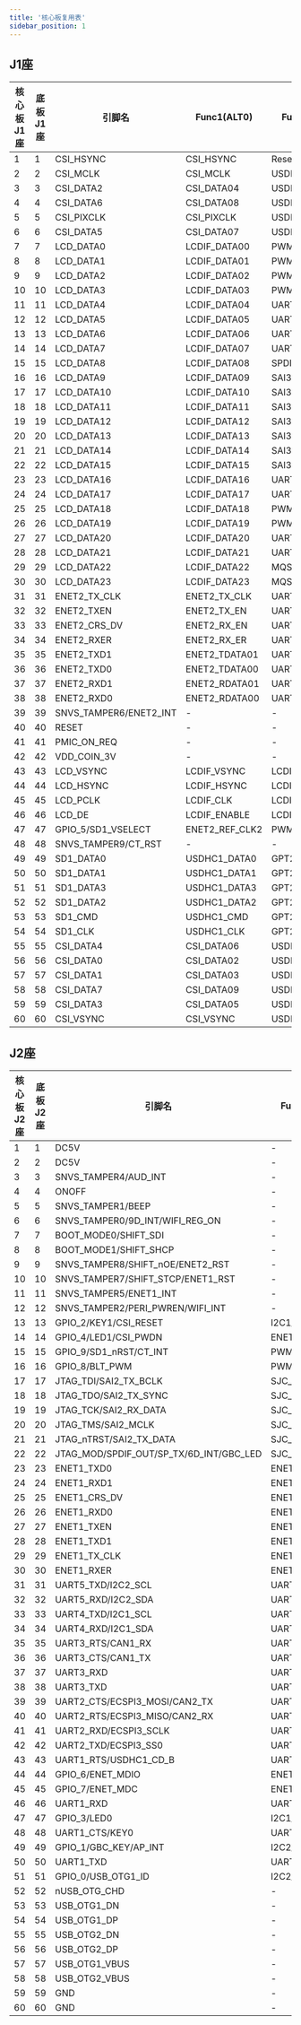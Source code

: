 ```yaml
---
title: '核心板复用表'
sidebar_position: 1
---
```


## J1座



<div class="table1-6U">



| 核心板J1座 | 底板J1座 | 引脚名                 | Func1(ALT0)    | Func2(ALT1)   | Func3(ALT2)       | Func4(ALT3)           | Func5(ALT4)          | Func6(ALT5) | Func7(ALT6)           | Func8(ALT7) | Func9(ALT8)          | Func10(ALT9)   | 电源域 | 开发板默认功能 |
| ---------- | -------- | ---------------------- | -------------- | ------------- | ----------------- | --------------------- | -------------------- | ----------- | --------------------- | ----------- | -------------------- | -------------- | ------ | -------------- |
| 1          | 1        | CSI_HSYNC              | CSI_HSYNC      | Reserved      | USDHC2_CMD        | I2C2_SCL              | EIM_LBA_B            | GPIO4_IO20  | PWM8_OUT              | -           | UART6_CTS_B          | ESAI_TX1       | 3.3V   | CSI_HSYNC      |
| 2          | 2        | CSI_MCLK               | CSI_MCLK       | USDHC2_CD_B   | RAWNAND_CE2_B     | I2C1_SDA              | EIM_CS0_B            | GPIO4_IO17  | SNVS_HP_VIO_5_CTL     | -           | UART6_TX             | ESAI_TX3_RX2   | 3.3V   | CSI_MCLK       |
| 3          | 3        | CSI_DATA2              | CSI_DATA04     | USDHC2_DATA2  | Reserved          | ECSPI2_MOSI           | EIM_AD02             | GPIO4_IO23  | SAI1_RX_SYNC          | -           | UART5_RTS_B          | ESAI_RX_FS     | 3.3V   | CSI_DATA2      |
| 4          | 4        | CSI_DATA6              | CSI_DATA08     | USDHC2_DATA6  | Reserved          | ECSPI1_MOSI           | EIM_AD06             | GPIO4_IO27  | SAI1_RX_DATA          | -           | USDHC1_RESET_B       | ESAI_TX5_RX0   | 3.3V   | CSI_DATA6      |
| 5          | 5        | CSI_PIXCLK             | CSI_PIXCLK     | USDHC2_WP     | RAWNAND_CE3_B     | I2C1_SCL              | EIM_OE               | GPIO4_IO18  | SNVS_HP_VIO_5         | -           | UART6_RX             | ESAI_TX2_RX3   | 3.3V   | CSI_PIXCLK     |
| 6          | 6        | CSI_DATA5              | CSI_DATA07     | USDHC2_DATA5  | Reserved          | ECSPI1_SS0            | EIM_AD05             | GPIO4_IO26  | SAI1_TX_BCLK          | -           | USDHC1_CD_B          | ESAI_TX_CLK    | 3.3V   | CSI_DATA5      |
| 7          | 7        | LCD_DATA0              | LCDIF_DATA00   | PWM1_OUT      | -                 | ENET1_1588_EVENT2_IN  | I2C3_SDA             | GPIO3_IO05  | SRC_BT_CFG00          | -           | SAI1_MCLK            | EPDC_SDDO00    | 3.3V   | LCD_DATA0      |
| 8          | 8        | LCD_DATA1              | LCDIF_DATA01   | PWM2_OUT      | -                 | ENET1_1588_EVENT2_OUT | I2C3_SCL             | GPIO3_IO06  | SRC_BT_CFG01          | -           | SAI1_TX_SYNC         | EPDC_SDDO01    | 3.3V   | LCD_DATA1      |
| 9          | 9        | LCD_DATA2              | LCDIF_DATA02   | PWM3_OUT      | -                 | ENET1_1588_EVENT3_IN  | I2C4_SDA             | GPIO3_IO07  | SRC_BT_CFG02          | -           | SAI1_TX_BCLK         | EPDC_SDDO02    | 3.3V   | LCD_DATA2      |
| 10         | 10       | LCD_DATA3              | LCDIF_DATA03   | PWM4_OUT      | -                 | ENET1_1588_EVENT3_OUT | I2C4_SCL             | GPIO3_IO08  | SRC_BT_CFG03          | -           | SAI1_RX_DATA         | EPDC_SDDO03    | 3.3V   | LCD_DATA3      |
| 11         | 11       | LCD_DATA4              | LCDIF_DATA04   | UART8_CTS_B   | -                 | ENET2_1588_EVENT2_IN  | SPDIF_SR_CLK         | GPIO3_IO09  | SRC_BT_CFG04          | -           | SAI1_TX_DATA         | EPDC_SDDO04    | 3.3V   | LCD_DATA4      |
| 12         | 12       | LCD_DATA5              | LCDIF_DATA05   | UART8_RTS_B   | -                 | ENET2_1588_EVENT2_OUT | SPDIF_OUT            | GPIO3_IO10  | SRC_BT_CFG05          | -           | ECSPI1_SS1           | EPDC_SDDO05    | 3.3V   | LCD_DATA5      |
| 13         | 13       | LCD_DATA6              | LCDIF_DATA06   | UART7_CTS_B   | -                 | ENET2_1588_EVENT3_IN  | SPDIF_LOCK           | GPIO3_IO11  | SRC_BT_CFG06          | -           | ECSPI1_SS2           | EPDC_SDDO06    | 3.3V   | LCD_DATA6      |
| 14         | 14       | LCD_DATA7              | LCDIF_DATA07   | UART7_RTS_B   | -                 | ENET2_1588_EVENT3_OUT | SPDIF_EXT_CLK        | GPIO3_IO12  | SRC_BT_CFG07          | -           | ECSPI1_SS3           | EPDC_SDDO07    | 3.3V   | LCD_DATA7      |
| 15         | 15       | LCD_DATA8              | LCDIF_DATA08   | SPDIF_IN      | -                 | CSI_DATA16            | EIM_DATA00           | GPIO3_IO13  | SRC_BT_CFG08          | -           | FLEXCAN1_TX          | EPDC_PWRIRQ    | 3.3V   | LCD_DATA8      |
| 16         | 16       | LCD_DATA9              | LCDIF_DATA09   | SAI3_MCLK     | -                 | CSI_DATA17            | EIM_DATA01           | GPIO3_IO14  | SRC_BT_CFG09          | -           | FLEXCAN1_RX          | EPDC_PWRWAKE   | 3.3V   | LCD_DATA9      |
| 17         | 17       | LCD_DATA10             | LCDIF_DATA10   | SAI3_RX_SYNC  | -                 | CSI_DATA18            | EIM_DATA02           | GPIO3_IO15  | SRC_BT_CFG10          | -           | FLEXCAN2_TX          | EPDC_PWRCOM    | 3.3V   | LCD_DATA10     |
| 18         | 18       | LCD_DATA11             | LCDIF_DATA11   | SAI3_RX_BCLK  | -                 | CSI_DATA19            | EIM_DATA03           | GPIO3_IO16  | SRC_BT_CFG11          | -           | FLEXCAN2_RX          | EPDC_PWRSTAT   | 3.3V   | LCD_DATA11     |
| 19         | 19       | LCD_DATA12             | LCDIF_DATA12   | SAI3_TX_SYNC  | -                 | CSI_DATA20            | EIM_DATA04           | GPIO3_IO17  | SRC_BT_CFG12          | -           | ECSPI1_RDY           | EPDC_PWRCTRL00 | 3.3V   | LCD_DATA12     |
| 20         | 20       | LCD_DATA13             | LCDIF_DATA13   | SAI3_TX_BCLK  | -                 | CSI_DATA21            | EIM_DATA05           | GPIO3_IO18  | SRC_BT_CFG13          | -           | USDHC2_RESET_B       | EPDC_BDR00     | 3.3V   | LCD_DATA13     |
| 21         | 21       | LCD_DATA14             | LCDIF_DATA14   | SAI3_RX_DATA  | -                 | CSI_DATA22            | EIM_DATA06           | GPIO3_IO19  | SRC_BT_CFG14          | -           | USDHC2_DATA4         | EPDC_SDSHR     | 3.3V   | LCD_DATA14     |
| 22         | 22       | LCD_DATA15             | LCDIF_DATA15   | SAI3_TX_DATA  | -                 | CSI_DATA23            | EIM_DATA07           | GPIO3_IO20  | SRC_BT_CFG15          | -           | USDHC2_DATA5         | EPDC_GDRL      | 3.3V   | LCD_DATA15     |
| 23         | 23       | LCD_DATA16             | LCDIF_DATA16   | UART7_TX      | -                 | CSI_DATA01            | EIM_DATA08           | GPIO3_IO21  | SRC_BT_CFG24          | -           | USDHC2_DATA6         | EPDC_GDCLK     | 3.3V   | LCD_DATA16     |
| 24         | 24       | LCD_DATA17             | LCDIF_DATA17   | UART7_RX      | -                 | CSI_DATA00            | EIM_DATA09           | GPIO3_IO22  | SRC_BT_CFG25          | -           | USDHC2_DATA7         | EPDC_GDSP      | 3.3V   | LCD_DATA17     |
| 25         | 25       | LCD_DATA18             | LCDIF_DATA18   | PWM5_OUT      | CA7_MX6ULL_EVENTO | CSI_DATA10            | EIM_DATA10           | GPIO3_IO23  | SRC_BT_CFG26          | -           | USDHC2_CMD           | EPDC_BDR01     | 3.3V   | LCD_DATA18     |
| 26         | 26       | LCD_DATA19             | LCDIF_DATA19   | PWM6_OUT      | WDOG1_WDOG_ANY    | CSI_DATA11            | EIM_DATA11           | GPIO3_IO24  | SRC_BT_CFG27          | -           | USDHC2_CLK           | EPDC_VCOM00    | 3.3V   | LCD_DATA19     |
| 27         | 27       | LCD_DATA20             | LCDIF_DATA20   | UART8_TX      | ECSPI1_SCLK       | CSI_DATA12            | EIM_DATA12           | GPIO3_IO25  | SRC_BT_CFG28          | -           | USDHC2_DATA0         | EPDC_VCOM01    | 3.3V   | LCD_DATA20     |
| 28         | 28       | LCD_DATA21             | LCDIF_DATA21   | UART8_RX      | ECSPI1_SS0        | CSI_DATA13            | EIM_DATA13           | GPIO3_IO26  | SRC_BT_CFG29          | -           | USDHC2_DATA1         | EPDC_SDCE01    | 3.3V   | LCD_DATA21     |
| 29         | 29       | LCD_DATA22             | LCDIF_DATA22   | MQS_RIGHT     | ECSPI1_MOSI       | CSI_DATA14            | EIM_DATA14           | GPIO3_IO27  | SRC_BT_CFG30          | -           | USDHC2_DATA2         | EPDC_SDCE02    | 3.3V   | LCD_DATA22     |
| 30         | 30       | LCD_DATA23             | LCDIF_DATA23   | MQS_LEFT      | ECSPI1_MISO       | CSI_DATA15            | EIM_DATA15           | GPIO3_IO28  | SRC_BT_CFG31          | -           | USDHC2_DATA3         | EPDC_SDCE03    | 3.3V   | LCD_DATA23     |
| 31         | 31       | ENET2_TX_CLK           | ENET2_TX_CLK   | UART8_CTS_B   | Reserved          | ECSPI4_MISO           | ENET2_REF_CLK2       | GPIO2_IO14  | KPP_ROW07             | -           | ANATOP_OTG2_ID       | EPDC_SDDO14    | 3.3V   | ENET2_TX_CLK   |
| 32         | 32       | ENET2_TXEN             | ENET2_TX_EN    | UART8_RX      | Reserved          | ECSPI4_MOSI           | EIM_ACLK_FREERUN     | GPIO2_IO13  | KPP_COL06             | -           | USB_OTG2_OC          | EPDC_SDDO13    | 3.3V   | ENET2_TXEN     |
| 33         | 33       | ENET2_CRS_DV           | ENET2_RX_EN    | UART7_TX      | Reserved          | I2C4_SCL              | EIM_ADDR26           | GPIO2_IO10  | KPP_ROW05             | -           | ENET1_REF_CLK_25M    | EPDC_SDDO10    | 3.3V   | ENET2_CRS_DV   |
| 34         | 34       | ENET2_RXER             | ENET2_RX_ER    | UART8_RTS_B   | Reserved          | ECSPI4_SS0            | EIM_ADDR25           | GPIO2_IO15  | KPP_COL07             | -           | WDOG1_WDOG_ANY       | EPDC_SDDO15    | 3.3V   | ENET2_RXER     |
| 35         | 35       | ENET2_TXD1             | ENET2_TDATA01  | UART8_TX      | Reserved          | ECSPI4_SCL            | EIM_EB_B03           | GPIO2_IO12  | KPP_ROW06             | -           | USB_OTG2_PWR         | EPDC_SDDO12    | 3.3V   | ENET2_TXD1     |
| 36         | 36       | ENET2_TXD0             | ENET2_TDATA00  | UART7_RX      | Reserved          | I2C4_SDA              | EIM_EB_B02           | GPIO2_IO11  | KPP_COL05             | -           | -                    | EPDC_SDDO11    | 3.3V   | ENET2_TXD0     |
| 37         | 37       | ENET2_RXD1             | ENET2_RDATA01  | UART6_RX      | Reserved          | I2C3_SDA              | ENET1_MDC            | GPIO2_IO09  | KPP_COL04             | -           | USB_OTG1_OC          | EPDC_SDDO09    | 3.3V   | ENET2_RXD1     |
| 38         | 38       | ENET2_RXD0             | ENET2_RDATA00  | UART6_TX      | Reserved          | I2C3_SCL              | ENET1_MDIO           | GPIO2_IO08  | KPP_ROW04             | -           | USB_OTG1_PWR         | EPDC_SDDO08    | 3.3V   | ENET2_RXD0     |
| 39         | 39       | SNVS_TAMPER6/ENET2_INT | -              | -             | -                 | -                     | -                    | GPIO5_IO06  | -                     | -           | -                    | -              | 3.3V   | ENET2_INT      |
| 40         | 40       | RESET                  | -              | -             | -                 | -                     | -                    | -           | -                     | -           | -                    | -              | -      | RESET          |
| 41         | 41       | PMIC_ON_REQ            | -              | -             | -                 | -                     | -                    | -           | -                     | -           | -                    | -              | -      | PMIC_ON_REQ    |
| 42         | 42       | VDD_COIN_3V            | -              | -             | -                 | -                     | -                    | -           | -                     | -           | -                    | -              | 3.0V   | VDD_COIN_3V    |
| 43         | 43       | LCD_VSYNC              | LCDIF_VSYNC    | LCDIF_BUSY    | UART4_RTS_B       | SAI3_RX_DATA          | WDOG2_WDOG_B         | GPIO3_IO03  | -                     | -           | ECSPI2_SS2           | EPDC_SDCE00    | 3.3V   | LCD_VSYNC      |
| 44         | 44       | LCD_HSYNC              | LCDIF_HSYNC    | LCDIF_RS      | UART4_CTS_B       | SAI3_TX_BCLK          | WDOG3_WDOG_RST_B_DEB | GPIO3_IO02  | -                     | -           | ECSPI2_SS1           | EPDC_SDOE      | 3.3V   | LCD_HSYNC      |
| 45         | 45       | LCD_PCLK               | LCDIF_CLK      | LCDIF_WR_RWN  | UART4_TX          | SAI3_MCLK             | EIM_CS2_B            | GPIO3_IO00  | -                     | -           | WDOG1_WDOG_RST_B_DEB | EPDC_SDCLK     | 3.3V   | LCD_PCLK       |
| 46         | 46       | LCD_DE                 | LCDIF_ENABLE   | LCDIF_RD_E    | UART4_RX          | SAI3_TX_SYNC          | EIM_CS3_B            | GPIO3_IO01  | -                     | -           | ECSPI2_RDY           | EPDC_SDLE      | 3.3V   | LCD_DE         |
| 47         | 47       | GPIO_5/SD1_VSELECT     | ENET2_REF_CLK2 | PWM4_OUT      | ANATOP_OTG2_ID    | CSI_FIELD             | USDHC1_VSELECT       | GPIO1_IO05  | ENET2_1588_EVENT0_OUT | -           | UART5_RX             | -              | 3.3V   | SD1_VSELECT    |
| 48         | 48       | SNVS_TAMPER9/CT_RST    | -              | -             | -                 | -                     | -                    | GPIO5_IO09  | -                     | -           | -                    | -              | 3.3V   | CT_RST         |
| 49         | 49       | SD1_DATA0              | USDHC1_DATA0   | GPT2_COMPARE3 | SAI2_TX_SYNC      | FLEXCAN1_TX           | EIM_ADDR21           | GPIO2_IO18  | -                     | -           | ANATOP_OTG1_ID       | -              | 3.3V   | SD1_DATA0      |
| 50         | 50       | SD1_DATA1              | USDHC1_DATA1   | GPT2_CLK      | SAI2_TX_BCLK      | FLEXCAN1_RX           | EIM_ADDR22           | GPIO2_IO19  | -                     | -           | USB_OTG2_PWR         | -              | 3.3V   | SD1_DATA1      |
| 51         | 51       | SD1_DATA3              | USDHC1_DATA3   | GPT2_CAPTURE2 | SAI2_TX_DATA      | FLEXCAN2_RX           | EIM_ADDR24           | GPIO2_IO21  | CCM_CLKO2             | -           | ANATOP_OTG2_ID       | -              | 3.3V   | SD1_DATA3      |
| 52         | 52       | SD1_DATA2              | USDHC1_DATA2   | GPT2_CAPTURE1 | SAI2_RX_DATA      | FLEXCAN2_TX           | EIM_ADDR23           | GPIO2_IO20  | CCM_CLKO1             | -           | USB_OTG2_OC          | -              | 3.3V   | SD1_DATA2      |
| 53         | 53       | SD1_CMD                | USDHC1_CMD     | GPT2_COMPARE1 | SAI2_RX_SYNC      | SPDIF_OUT             | EIM_ADDR19           | GPIO2_IO16  | SDMA_EXT_EVENT00      | -           | USB_OTG1_PWR         | -              | 3.3V   | SD1_CMD        |
| 54         | 54       | SD1_CLK                | USDHC1_CLK     | GPT2_COMPARE  | SAI2_MCLK         | SPDIF_IN              | EIM_ADDR20           | GPIO2_IO17  | -                     | -           | USB_OTG1_OC          | -              | 3.3V   | SD1_CLK        |
| 55         | 55       | CSI_DATA4              | CSI_DATA06     | USDHC2_DATA4  | Reserved          | ECSPI1_SCLK           | EIM_AD04             | GPIO4_IO25  | SAI1_TX_SYNC          | -           | USDHC1_WP            | ESAI_TX_FS     | 3.3V   | CSI_DATA4      |
| 56         | 56       | CSI_DATA0              | CSI_DATA02     | USDHC2_DATA0  | Reserved          | ECSPI2_SCLK           | EIM_AD00             | GPIO4_IO21  | SRC_INT_BOOT          | -           | UART5_TX             | ESAI_TX_HF_CLK | 3.3V   | CSI_DATA0      |
| 57         | 57       | CSI_DATA1              | CSI_DATA03     | USDHC2_DATA1  | Reserved          | ECSPI2_SS0            | EIM_AD01             | GPIO4_IO22  | SAI1_MCLK             | -           | UART5_RX             | ESAI_RX_HF_CLK | 3.3V   | CSI_DATA1      |
| 58         | 58       | CSI_DATA7              | CSI_DATA09     | USDHC2_DATA7  | Reserved          | ECSPI1_MISO           | EIM_AD07             | GPIO4_IO28  | SAI1_TX_DATA          | -           | USDHC1_VSELECT       | ESAI_TX0       | 3.3V   | CSI_DATA7      |
| 59         | 59       | CSI_DATA3              | CSI_DATA05     | USDHC2_DATA3  | Reserved          | ECSPI2_MISO           | EIM_AD03             | GPIO4_IO24  | SAI1_RX_BCLK          | -           | UART5_CTS_B          | ESAI_RX_CLK    | 3.3V   | CSI_DATA3      |
| 60         | 60       | CSI_VSYNC              | CSI_VSYNC      | USDHC2_CLK    | Reserved          | I2C2_SDA              | EIM_RW               | GPIO4_IO19  | PWM7_OUT              | -           | UART6_RTS_B          | ESAI_TX4_RX1   | 3.3V   | CSI_VSYNC      |

</div>



## J2座



<div class="table2-6U">



| 核心板J2座 | 底板J2座 | 引脚名                                  | Func1(ALT0)    | Func2(ALT1)    | Func3(ALT2)       | Func4(ALT3)       | Func5(ALT4)           | Func6(ALT5) | Func7(ALT6)           | Func8(ALT7)      | Func9(ALT8)          | Func10(ALT9)   | 电源域 | 开发板默认功能  |
| ---------- | -------- | --------------------------------------- | -------------- | -------------- | ----------------- | ----------------- | --------------------- | ----------- | --------------------- | ---------------- | -------------------- | -------------- | ------ | --------------- |
| 1          | 1        | DC5V                                    | -              | -              | -                 | -                 | -                     | -           | -                     | -                | -                    | -              | 5.0V   | DC5V            |
| 2          | 2        | DC5V                                    | -              | -              | -                 | -                 | -                     | -           | -                     | -                | -                    | -              | 5.0V   | DC5V            |
| 3          | 3        | SNVS_TAMPER4/AUD_INT                    | -              | -              | -                 | -                 | -                     | GPIO5_IO04  | -                     | -                | -                    | -              | 3.3V   | AUD_INT         |
| 4          | 4        | ONOFF                                   | -              | -              | -                 | -                 | -                     | -           | -                     | -                | -                    | -              | -      | ONOFF           |
| 5          | 5        | SNVS_TAMPER1/BEEP                       | -              | -              | -                 | -                 | -                     | GPIO5_IO01  | -                     | -                | -                    | -              | 3.3V   | BEEP            |
| 6          | 6        | SNVS_TAMPER0/9D_INT/WIFI_REG_ON         | -              | -              | -                 | -                 | -                     | GPIO5_IO00  | -                     | -                | -                    | -              | 3.3V   | WIFI_REG_ON     |
| 7          | 7        | BOOT_MODE0/SHIFT_SDI                    | -              | -              | -                 | -                 | -                     | GPIO5_IO10  | -                     | -                | -                    | -              | 3.3V   | BOOT_MODE0      |
| 8          | 8        | BOOT_MODE1/SHIFT_SHCP                   | -              | -              | -                 | -                 | -                     | GPIO5_IO11  | -                     | -                | -                    | -              | 3.3V   | BOOT_MODE1      |
| 9          | 9        | SNVS_TAMPER8/SHIFT_nOE/ENET2_RST        | -              | -              | -                 | -                 | -                     | GPIO05_IO08 | -                     | -                | -                    | -              | 3.3V   | ENET2_RST       |
| 10         | 10       | SNVS_TAMPER7/SHIFT_STCP/ENET1_RST       | -              | -              | -                 | -                 | -                     | GPIO5_IO07  | -                     | -                | -                    | -              | 3.3V   | ENET1_RST       |
| 11         | 11       | SNVS_TAMPER5/ENET1_INT                  | -              | -              | -                 | -                 | -                     | GPIO5_IO05  | -                     | -                | -                    | -              | 3.3V   | ENET1_INT_TREE# |
| 12         | 12       | SNVS_TAMPER2/PERI_PWREN/WIFI_INT        | -              | -              | -                 | -                 | -                     | GPIO5_IO02  | -                     | -                | -                    | -              | 3.3V   | WIFI_INT        |
| 13         | 13       | GPIO_2/KEY1/CSI_RESET                   | I2C1_SCL       | GPT1_COMPARE2  | USB_OTG2_PWR      | ENET1_REF_CLK_25M | USDHC1_WP             | GPIO1_IO02  | SDMA_EXT_EVENT00      | SRC_ANY_PU_RESET | UART1_TX             | -              | 3.3V   | CSI_RESET       |
| 14         | 14       | GPIO_4/LED1/CSI_PWDN                    | ENET1_REF_CLK1 | PWM3_OUT       | USB_OTG1_PWR      | -                 | USDHC1_RESET_B        | GPIO1_IO04  | ENET2_1588_EVENT0_IN  | -                | UART5_TX             | -              | 3.3V   | CSI_PWDN        |
| 15         | 15       | GPIO_9/SD1_nRST/CT_INT                  | PWM2_OUT       | WDOG1_WDOG_ANY | SPDIF_IN          | CSI_HSYNC         | USDHC2_RESET_B        | GPIO1_IO09  | USDHC1_RESET_B        | -                | UART5_CTS_B          | -              | 3.3V   | CT_INT          |
| 16         | 16       | GPIO_8/BLT_PWM                          | PWM1_OUT       | WDOG1_WDOG_B   | SPDIF_OUT         | CSI_VSYNC         | USDHC2_VSELECT        | GPIO1_IO08  | CCM_PMIC_RDY          | -                | UART5_RTS_B          | -              | 3.3V   | BLT_PWM         |
| 17         | 17       | JTAG_TDI/SAI2_TX_BCLK                   | SJC_TDI        | GPT2_COMPARE1  | SAI2_TX_BCLK      | -                 | PWM6_OUT              | GPIO1_IO13  | MQS_LEFT              | -                | SIM1_POWER_FAIL      | -              | 3.3V   | SAI2_TX_BCLK    |
| 18         | 18       | JTAG_TDO/SAI2_TX_SYNC                   | SJC_TDO        | GPT2_CAPTURE2  | SAI2_TX_SYNC      | CCM_CLKO2         | CCM_STOP              | GPIO1_IO12  | MQS_RIGHT             | -                | EPIT2_OUT            | -              | 3.3V   | SAI2_TX_SYNC    |
| 19         | 19       | JTAG_TCK/SAI2_RX_DATA                   | SJC_TCK        | GPT2_COMPARE2  | SAI2_RX_DATA      | PWM7_OUT          | -                     | GPIO1_IO14  | -                     | -                | -                    | -              | 3.3V   | SAI2_RX_DATA    |
| 20         | 20       | JTAG_TMS/SAI2_MCLK                      | SJC_TMS        | GPT2_CAPTURE1  | SAI2_MCLK         | CCM_CLKO1         | CCM_WAIT              | GPIO1_IO11  | SDMA_EXT_EVENT01      | -                | EPIT1_OUT            | -              | 3.3V   | SAI2_MCLK       |
| 21         | 21       | JTAG_nTRST/SAI2_TX_DATA                 | SJC_TRSTB      | GPT2_COMPARE3  | SAI2_TX_DATA      | -                 | PWM8_OUT              | GPIO1_IO15  | -                     | -                | CAAM_RNG_OSC_OBS     | -              | 3.3V   | SAI2_TX_DATA    |
| 22         | 22       | JTAG_MOD/SPDIF_OUT/SP_TX/6D_INT/GBC_LED | SJC_MOD        | GPT2_CLK       | SPDIF_OUT         | ENET1_REF_CLK_25M | CCM_PMIC_RDY          | GPIO1_IO10  | SDMA_EXT_EVENT00      | -                | -                    | -              | 3.3V   | 6D_INT          |
| 23         | 23       | ENET1_TXD0                              | ENET1_TDATA00  | UART5_CTS_B    | -                 | CSI_DATA19        | FLEXCAN2_RX           | GPIO2_IO03  | KPP_COL01             | -                | USDHC2_VSELECT       | EPDC_SDCE07    | 3.3V   | ENET1_TXD0      |
| 24         | 24       | ENET1_RXD1                              | ENET1_RDATA01  | UART4_CTS_B    | PWM2_OUT          | CSI_DATA17        | FLEXCAN1_RX           | GPIO2_IO01  | KPP_COL00             | -                | USDHC2_LCTL          | EPDC_SDCE05    | 3.3V   | ENET1_RXD1      |
| 25         | 25       | ENET1_CRS_DV                            | ENET1_RX_EN    | UART5_RTS_B    | -                 | CSI_DATA18        | FLEXCAN2_TX           | GPIO2_IO02  | KPP_ROW01             | -                | USDHC1_VSELECT       | EPDC_SDCE06    | 3.3V   | ENET1_CRS_DV    |
| 26         | 26       | ENET1_RXD0                              | ENET1_RDATA00  | UART4_RTS_B    | PWM1_OUT          | CSI_DATA16        | FLEXCAN1_TX           | GPIO2_IO00  | KPP_ROW00             | -                | USDHC1_LCTL          | EPDC_SDCE04    | 3.3V   | ENET1_RXD0      |
| 27         | 27       | ENET1_TXEN                              | ENET1_TX_EN    | UART6_RTS_B    | PWM6_OUT          | CSI_DATA21        | ENET2_MDC             | GPIO2_IO05  | KPP_COL02             | -                | WDOG2_WDOG_RST_B_DEB | EPDC_SDCE09    | 3.3V   | ENET1_TXEN      |
| 28         | 28       | ENET1_TXD1                              | ENET1_TDATA01  | UART6_CTS_B    | PWM5_OUT          | CSI_DATA20        | ENET2_MDIO            | GPIO2_IO04  | KPP_ROW02             | -                | WDOG1_WDOG_RST_B_DEB | EPDC_SDCE08    | 3.3V   | ENET1_TXD1      |
| 29         | 29       | ENET1_TX_CLK                            | ENET1_TX_CLK   | UART7_CTS_B    | PWM7_OUT          | CSI_DATA22        | ENET1_REF_CLK1        | GPIO2_IO06  | KPP_ROW03             | -                | GPT1_CLK             | EPDC_SDOED     | 3.3V   | ENET1_TX_CLK    |
| 30         | 30       | ENET1_RXER                              | ENET1_RX_ER    | UART7_RTS_B    | PWM8_OUT          | CSI_DATA23        | EIM_CRE               | GPIO2_IO07  | KPP_COL03             | -                | GPT1_CAPTURE2        | EPDC_SDOEZ     | 3.3V   | ENET1_RXER      |
| 31         | 31       | UART5_TXD/I2C2_SCL                      | UART5_TX       | ENET2_CRS      | I2C2_SCL          | CSI_DATA14        | CSU_CSU_ALARM_AUT00   | GPIO1_IO30  | -                     | -                | ECSPI2_MOSI          | EPDC_PWRCTRL02 | 3.3V   | I2C2_SCL        |
| 32         | 32       | UART5_RXD/I2C2_SDA                      | UART5_RX       | ENET2_COL      | I2C2_SDA          | CSI_DATA15        | CSU_CSU_INT_DEB       | GPIO1_IO31  | -                     | -                | ECSPI2_MISO          | EPDC_PWRCTRL03 | 3.3V   | I2C2_SDA        |
| 33         | 33       | UART4_TXD/I2C1_SCL                      | UART4_TX       | ENET2_TDATA02  | I2C1_SCL          | CSI_DATA12        | CSU_CSU_ALARM_AUT02   | GPIO1_IO28  | -                     | -                | ECSPI2_SCLK          | -              | 3.3V   | I2C1_SCL        |
| 34         | 34       | UART4_RXD/I2C1_SDA                      | UART4_RX       | ENET2_TDATA03  | I2C1_SDA          | CSI_DATA13        | CSU_CSU_ALARM_AUT01   | GPIO1_IO29  | -                     | -                | ECSPI2_SS0           | EPDC_PWRCTRL01 | 3.3V   | I2C1_SDA        |
| 35         | 35       | UART3_RTS/CAN1_RX                       | UART3_RTS_B    | ENET2_TX_ER    | FLEXCAN1_RX       | CSI_DATA11        | ENET1_1588_EVENT1_OUT | GPIO1_IO27  | -                     | -                | WDOG1_WDOG_B         | -              | 3.3V   | CAN1_RX         |
| 36         | 36       | UART3_CTS/CAN1_TX                       | UART3_CTS_B    | ENET2_RX_CLK   | FLEXCAN1_TX       | CSI_DATA10        | ENET1_1588_EVENT1_IN  | GPIO1_IO26  | -                     | -                | EPIT2_OUT            | -              | 3.3V   | CAN1_TX         |
| 37         | 37       | UART3_RXD                               | UART3_RX       | ENET2_RDATA03  | Reserved          | CSI_DATA00        | UART2_RTS_B           | GPIO1_IO25  | -                     | -                | EPIT1_OUT            | -              | 3.3V   | UART3_RXD       |
| 38         | 38       | UART3_TXD                               | UART3_TX       | ENET2_RDATA02  | Reserved          | CSI_DATA01        | UART2_CTS_B           | GPIO1_IO24  | -                     | SJC_JTAG_ACT     | ANATOP_OTG1_ID       | -              | 3.3V   | UART3_TXD       |
| 39         | 39       | UART2_CTS/ECSPI3_MOSI/CAN2_TX           | UART2_CTS_B    | ENET1_CRS      | FLEXCAN2_TX       | CSI_DATA08        | GPT1_COMPARE2         | GPIO1_IO22  | -                     | SJC_DE_B         | ECSPI3_MOSI          | -              | 3.3V   | ECSPI3_MOSI     |
| 40         | 40       | UART2_RTS/ECSPI3_MISO/CAN2_RX           | UART2_RTS_B    | ENET1_COL      | FLEXCAN2_RX       | CSI_DATA09        | GPT1_COMPARE3         | GPIO1_IO23  | -                     | SJC_FAIL         | ECSPI3_MISO          | -              | 3.3V   | ECSPI3_MISO     |
| 41         | 41       | UART2_RXD/ECSPI3_SCLK                   | UART2_RX       | ENET1_TDATA03  | I2C4_SDA          | CSI_DATA07        | GPT1_CAPTURE2         | GPIO1_IO21  | -                     | SJC_DONE         | ECSPI3_SCLK          | -              | 3.3V   | ECSPI3_SCLK     |
| 42         | 42       | UART2_TXD/ECSPI3_SS0                    | UART2_TX       | ENET1_TDATA02  | I2C4_SCL          | CSI_DATA06        | GPT1_CAPTURE1         | GPIO1_IO20  | -                     | -                | ECSPI3_SS0           | -              | 3.3V   | ECSPI3_SS0      |
| 43         | 43       | UART1_RTS/USDHC1_CD_B                   | UART1_RTS_B    | ENET1_TX_ER    | USDHC1_CD_B       | CSI_DATA05        | ENET2_1588_EVENT1_OUT | GPIO1_IO19  | -                     | -                | USDHC2_CD_B          | UART5_RTS_B    | 3.3V   | USDHC1_CD_B     |
| 44         | 44       | GPIO_6/ENET_MDIO                        | ENET1_MDIO     | ENET2_MDIO     | USB_OTG_PWR_WAKE  | CSI_MCLK          | USDHC2_WP             | GPIO1_IO06  | CCM_WAIT              | CCM_REF_EN_B     | UART1_CTS_B          | -              | 3.3V   | ENET_MDIO       |
| 45         | 45       | GPIO_7/ENET_MDC                         | ENET1_MDC      | ENET2_MDC      | USB_OTG_HOST_MODE | CSI_PIXCLK        | USDHC2_CD_B           | GPIO1_IO07  | CCM_STOP              | -                | UART1_RTS_B          | -              | 3.3V   | ENET_MDC        |
| 46         | 46       | UART1_RXD                               | UART1_RX       | ENET1_RDATA03  | I2C3_SDA          | CSI_DATA03        | GPT1_CLK              | GPIO1_IO17  | -                     | -                | SPDIF_IN             | UART5_RX       | 3.3V   | UART1_RXD       |
| 47         | 47       | GPIO_3/LED0                             | I2C1_SDA       | GPT1_COMPARE3  | USB_OTG2_OC       | -                 | USDHC1_CD_B           | GPIO1_IO03  | CCM_DI0_EXT_CLK       | SRC_TESTER_ACK   | UART1_RX             | -              | 3.3V   | LED0            |
| 48         | 48       | UART1_CTS/KEY0                          | UART1_CTS_B    | ENET1_RX_CLK   | USDHC1_WP         | CSI_DATA04        | ENET2_1588_EVENT1_IN  | GPIO1_IO18  | -                     | -                | USDHC2_WP            | UART5_CTS_B    | 3.3V   | KEY0            |
| 49         | 49       | GPIO_1/GBC_KEY/AP_INT                   | I2C2_SDA       | GPT1_COMPARE1  | USB_OTG1_OC       | ENET2_REF_CLK2    | MQS_LEFT              | GPIO1_IO01  | ENET1_1588_EVENT0_OUT | SRC_EARLY_RESET  | WDOG1_WDOG_B         | -              | 3.3V   | AP_INT          |
| 50         | 50       | UART1_TXD                               | UART1_TX       | ENET1_RDATA02  | I2C3_SCL          | CSI_DATA02        | GPT1_COMPARE1         | GPIO1_IO16  | -                     | -                | SPDIF_OUT            | UART5_TX       | 3.3V   | UART1_TXD       |
| 51         | 51       | GPIO_0/USB_OTG1_ID                      | I2C2_SCL       | GPT1_CAPTURE1  | ANATOP_OTG1_ID    | ENET1_REF_CLK1    | MQS_RIGHT             | GPIO1_IO00  | ENET1_1588_EVENT0_IN  | SRC_SYSTEM_RESET | WDOG3_WDOG_B         | -              | 3.3V   | USB_OTG1_ID     |
| 52         | 52       | nUSB_OTG_CHD                            | -              | -              | -                 | -                 | -                     | -           | -                     | -                | -                    | -              | -      | nUSB_OTG_CHD    |
| 53         | 53       | USB_OTG1_DN                             | -              | -              | -                 | -                 | -                     | -           | -                     | -                | -                    | -              | -      | USB_OTG1_DN     |
| 54         | 54       | USB_OTG1_DP                             | -              | -              | -                 | -                 | -                     | -           | -                     | -                | -                    | -              | -      | USB_OTG1_DP     |
| 55         | 55       | USB_OTG2_DN                             | -              | -              | -                 | -                 | -                     | -           | -                     | -                | -                    | -              | -      | USB_OTG2_DN     |
| 56         | 56       | USB_OTG2_DP                             | -              | -              | -                 | -                 | -                     | -           | -                     | -                | -                    | -              | -      | USB_OTG2_DP     |
| 57         | 57       | USB_OTG1_VBUS                           | -              | -              | -                 | -                 | -                     | -           | -                     | -                | -                    | -              | -      | USB_OTG1_VBUS   |
| 58         | 58       | USB_OTG2_VBUS                           | -              | -              | -                 | -                 | -                     | -           | -                     | -                | -                    | -              | -      | USB_OTG2_VBUS   |
| 59         | 59       | GND                                     | -              | -              | -                 | -                 | -                     | -           | -                     | -                | -                    | -              | -      | GND             |
| 60         | 60       | GND                                     | -              | -              | -                 | -                 | -                     | -           | -                     | -                | -                    | -              | -      | GND             |

</div>
